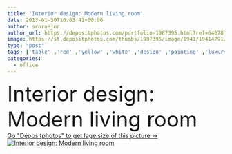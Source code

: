 ```yaml
---
title: 'Interior design: Modern living room'
date: 2013-01-30T16:03:41+00:00
author: scornejor
author_url: https://depositphotos.com/portfolio-1987395.html?ref=64678756
image: https://st.depositphotos.com/thumbs/1987395/image/1941/19414791/api_thumb_450.jpg?forcejpeg=true
type: "post"
tags: ['table' ,'red' ,'yellow' ,'white' ,'design' ,'painting' ,'luxury' ,'beautiful' ,'decoration' ,'new' ,'Decor' ,'comfortable' ,'plant' ,'light' ,'brown' ,'wooden' ,'chair' ,'style' ,'carpet' ,'pillow' ,'sit' ,'modern' ,'creative' ,'architecture' ,'estate' ,'house' ,'office' ,'wall' ,'window' ,'lamp' ,'domestic' ,'relax' ,'interior' ,'indoor' ,'beige' ,'home' ,'elegant' ,'lifestyle' ,'work' ,'salon' ,'furniture' ,'room' ,'wood' ,'floor' ,'chic' ,'Rug' ,'living' ,'comfort' ,'apartment' ,'residential' ]
categories: 
  - office
---
```

<div aling="center">
            <font size="60"> Interior design: Modern living room</font>   
</div>
<div>
    <a href='https://st.depositphotos.com/thumbs/1987395/image/1941/19414791/api_thumb_450.jpg?forcejpeg=true?ref=64678756' target=_blank > Go "Depositphotos" to get lage size of this picture ->
        <img href='https://st.depositphotos.com/thumbs/1987395/image/1941/19414791/api_thumb_450.jpg?forcejpeg=true?ref=64678756' src='https://st.depositphotos.com/1987395/1941/i/950/depositphotos_19414791-stock-photo-interior-design-modern-living-room.jpg?forcejpeg=true' alt='Interior design: Modern living room' >
    </a>
</div>
